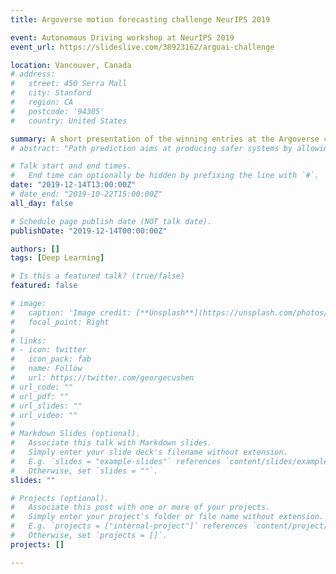 ```yaml
---
title: Argoverse motion forecasting challenge NeurIPS 2019

event: Autonomous Driving workshop at NeurIPS 2019
event_url: https://slideslive.com/38923162/argoai-challenge

location: Vancouver, Canada
# address:
#   street: 450 Serra Mall
#   city: Stanford
#   region: CA
#   postcode: '94305'
#   country: United States

summary: A short presentation of the winning entries at the Argoverse challenge.
# abstract: "Path prediction aims at producing safer systems by allowing them to anticipate the outcomes of road scenes situations. Lately, machine learning methods have been used extensively for that purpose. Neural networks in particular with architectures such as RNN, LSTM, CNN, and self-attention. They offer the best results with the commonly used metrics. However, these evaluation criteria do not guarantee safety and can be criticized. More requirements should be met than the minimization of a few metrics."

# Talk start and end times.
#   End time can optionally be hidden by prefixing the line with `#`.
date: "2019-12-14T13:00:00Z"
# date_end: "2019-10-22T15:00:00Z"
all_day: false

# Schedule page publish date (NOT talk date).
publishDate: "2019-12-14T00:00:00Z"

authors: []
tags: [Deep Learning]

# Is this a featured talk? (true/false)
featured: false

# image:
#   caption: 'Image credit: [**Unsplash**](https://unsplash.com/photos/bzdhc5b3Bxs)'
#   focal_point: Right
# 
# links:
# - icon: twitter
#   icon_pack: fab
#   name: Follow
#   url: https://twitter.com/georgecushen
# url_code: ""
# url_pdf: ""
# url_slides: ""
# url_video: ""
# 
# Markdown Slides (optional).
#   Associate this talk with Markdown slides.
#   Simply enter your slide deck's filename without extension.
#   E.g. `slides = "example-slides"` references `content/slides/example-slides.md`.
#   Otherwise, set `slides = ""`.
slides: ""

# Projects (optional).
#   Associate this post with one or more of your projects.
#   Simply enter your project's folder or file name without extension.
#   E.g. `projects = ["internal-project"]` references `content/project/deep-learning/index.md`.
#   Otherwise, set `projects = []`.
projects: []

---
```


